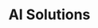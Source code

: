 ---
title: "AI Solutions"
description: "AI tools that make marketing cheaper, faster, and consistent. Practical, proven solutions designed for professional services and tech-enabled businesses."

sections:
  - type: "highlight"
    class: "about"
    title: "Why Use My AI Solutions?"
    description: "Most businesses experiment with AI tools but get scattered results. My solutions are **focused** on specific tasks, **customizable** to your brand, and **reliable** for consistent output day after day."
    
  - type: "features"
    class: "about"
    items:
      - title: "Focused & Purpose-Built"
        description: "Each solution targets specific marketing challenges instead of generic content creation."
      - title: "Brand-Customized"
        description: "Tailored to your unique voice, style, and industry expertise—not generic AI output."
      - title: "Plug-and-Play Reliable"
        description: "Consistent quality results that integrate directly into your existing marketing system."
        highlight: true

  - type: "grid"
    class: "services"
    header:
      title: "AI Solutions"
      subtitle: "Choose the tools that fit your marketing needs"
    grid_class: "grid-2"
    items:
      - title: "LinkedIn Post Creator"
        description: |
          **Show up every day as a thought leader—without the daily writing struggle.**
          
          Ready-to-post LinkedIn updates delivered to your inbox daily, personalized to your expertise and audience.
          
          ✓ AI-crafted posts that sound authentically like you
          ✓ Content designed to build authority and attract leads
          ✓ Consistent posting without missing a day
          
          *Perfect for consultants, agency founders, and business leaders growing their personal brand.*
        link:
          url: "ai-solutions/linkedin-content/"
          text: "Get LinkedIn Post Creator"
          class: "btn-primary"
        
      - title: "Blog Article Writer"
        description: |
          **Turn your website into a lead magnet with in-depth, expert articles.**
          
          Well-researched, SEO-friendly articles that position you as an industry authority and improve search rankings.
          
          ✓ Articles that answer customer questions comprehensively
          ✓ Consistent publishing for steady inbound traffic
          ✓ Content mapped to strategy, not random keywords
          
          *Result: a blog that builds trust, educates prospects, and drives qualified leads.*
        link:
          url: "ai-solutions/blog-articles/"
          text: "Get Blog Article Writer"
          class: "btn-primary"

      - title: "Instagram Content Creator"
        description: |
          **Engage your audience with consistent, on-brand content for Instagram.**
          
          Post ideas, captions, and visuals tailored to your niche—focus on connecting instead of constantly brainstorming.
          
          ✓ Ready-to-use Instagram content calendars
          ✓ Engaging captions that save hours of writing
          ✓ Visual templates matching your brand style
          
          *Perfect for staying visible on Instagram without a full-time content team.*
        link:
          url: "ai-solutions/instagram-content/"
          text: "Get Instagram Content Creator"
          class: "btn-primary"

  - type: "timeline"
    class: "approach"
    header:
      title: "How It Works"
    items:
      - number: "1"
        title: "Choose Your Solution"
        description: "Select the tool that fits your marketing needs."
      - number: "2"
        title: "Customize"
        description: "I set it up to match your brand voice and target audience."
      - number: "3"
        title: "Execute"
        description: "You start getting consistent, AI-powered content without the daily grind."

  - type: "grid"
    class: "services"
    header:
      title: "What Makes These Different"
      subtitle: "Unlike generic AI tools, these solutions are built specifically for B2B service businesses"
    items:
      - icon: "icon-target"
        title: "Strategy-Aligned"
        description: "Content that supports your positioning and business goals, not just generic output."
      - icon: "icon-handshake"
        title: "Brand Voice Consistent"
        description: "Trained on your tone, style, and expertise to sound authentically like you."
      - icon: "icon-chart"
        title: "Lead Generation Focused"
        description: "Designed to attract and nurture prospects, not just create content for content's sake."
      - icon: "icon-robot"
        title: "Continuously Improved"
        description: "Regular updates and refinements based on performance and feedback."

  - type: "features"
    class: "audience"
    header:
      title: "Perfect for These Businesses"
      subtitle: "AI solutions designed specifically for knowledge-driven companies that need consistent marketing output."
    items:
      - title: "Professional Services"
        description: "Marketing agencies, law firms, consulting practices, training companies—businesses that sell expertise and need to demonstrate thought leadership consistently."
      - title: "Tech-Enabled Services"
        description: "SaaS companies, IT service providers, digital agencies—businesses that understand technology but need marketing systems that scale efficiently."
      - title: "Growing Teams"
        description: "Companies with 10-50 employees who need consistent marketing output but don't have dedicated content teams or endless budgets."
        highlight: true

  - type: "highlight"
    class: "about"
    title: "Built on 3+ Years of Real-World Testing"
    description: "Each solution is tested with professional service businesses. They're not generic tools—they're specialized systems designed to save time, build authority, generate leads, and scale your voice authentically."

  - type: "features"
    class: "about"
    header:
      title: "What You Get vs. What You Don't"
    items:
      - title: "✓ What's Included"
        description: |
          • Custom AI workflows trained on your brand and industry
          • Proven content frameworks that convert prospects
          • Simple interfaces requiring no technical knowledge
          • Ongoing optimization based on performance data
          • Direct support when you need adjustments
        highlight: true
      - title: "✗ What's NOT Included"
        description: |
          • Generic, one-size-fits-all AI outputs
          • Content that sounds robotic or off-brand
          • Complex technical setup or maintenance
          • Hidden costs or surprise charges

  - type: "stats"
    class: "services"
    header:
      title: "Real Results from AI Solutions"
      subtitle: "Performance metrics from businesses using these AI-powered marketing systems."
    items:
      - number: "5hrs"
        label: "Time Saved Weekly"
        description: "Average per LinkedIn Post Creator user"
      - number: "300%"
        label: "Traffic Increase"
        description: "Blog Article Writer results in 6 months"
      - number: "3+ years"
        label: "Development & Testing"
        description: "Refined with real business feedback"
      - number: "30 days"
        label: "Money-Back Guarantee"
        description: "Risk-free trial for all solutions"

  - type: "testimonials"
    class: "testimonials"
    header:
      title: "What Clients Say"
      subtitle: "Real results from businesses that transformed their marketing approach."
    items:
      - quote: "Anoop helped us move from chaotic, reactive marketing to a systematic approach that consistently generates qualified leads. Our close rate improved by 35% within 90 days."
        author: "Nisha P"
        role: "Founder"
        company: "Marketing Agency, 25 employees"
      - quote: "The AI workflows Anoop designed save our team 15 hours per week on content creation while maintaining quality. It's like having an extra team member focused on marketing."
        author: "A Mehta"
        role: "CEO"
        company: "SaaS Platform"
      - quote: "Finally, marketing that makes sense for professional services. Anoop's approach helped us articulate our value clearly and build a pipeline that doesn't depend on just referrals."
        author: "Govind K"
        role: "Managing Partner"
        company: "IPR Advisors"

  - type: "faq"
    class: "about"
    header:
      title: "Frequently Asked Questions"
    items:
      - question: "How do these differ from ChatGPT or other AI tools?"
        answer: "These are specialized, workflow-driven solutions trained on marketing best practices for service businesses. Instead of starting from scratch each time, you get proven frameworks and prompts that consistently deliver results."
      - question: "Will the content sound robotic or generic?"
        answer: "No. Each solution is customized to your brand voice, industry, and audience. The AI learns your style and tone to create content that sounds authentically like you."
      - question: "Do I need technical skills to use these?"
        answer: "Not at all. These are designed for marketers and business owners, not developers. You'll get simple interfaces and clear instructions for everything."
      - question: "Can I customize the content before publishing?"
        answer: "Absolutely. Think of these as intelligent first drafts. You can edit, refine, and adjust anything before it goes live. Many clients use them as starting points that save 70-80% of their writing time."
      - question: "What if I don't like the results?"
        answer: "Each solution comes with a 30-day money-back guarantee. We'll also work with you to refine the outputs until they meet your standards."

  - type: "pricing"
    class: "services"
    header:
      title: "Choose Your Package"
      subtitle: "Flexible pricing to fit your content needs and budget"
    items:
      - name: "LinkedIn Post Creator"
        price: "$97/month"
        features:
          - "Daily LinkedIn post ideas"
          - "Brand voice training"
          - "Performance analytics"
          - "Content calendar integration"
        button:
          text: "Get Started"
          url: "contact/"
          class: "btn-primary"
      - name: "Blog Article Writer"
        price: "$197/month"
        features:
          - "2-4 articles per month"
          - "SEO optimization"
          - "Research and fact-checking"
          - "Editorial calendar planning"
        button:
          text: "Get Started"
          url: "contact/"
          class: "btn-primary"
      - name: "Complete Content Suite"
        price: "$297/month"
        featured: true
        features:
          - "All LinkedIn and Blog features"
          - "Instagram content creation"
          - "Cross-platform content repurposing"
          - "Priority support and customization"
        button:
          text: "Get Started"
          url: "contact/"
          class: "btn-primary"


cta:
  title: "Ready to Supercharge Your Marketing with AI?"
  subtitle: "Pick the solution that fits your business—or combine them for a complete content engine."
  button:
    text: "Get Started"
    url: "contact/"
---